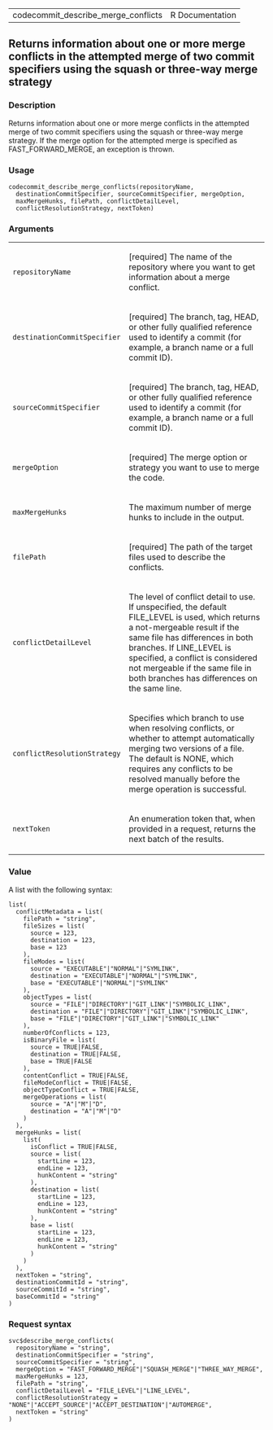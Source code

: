 <table style="width: 100%;">
<tbody>
<tr class="odd">
<td>codecommit_describe_merge_conflicts</td>
<td style="text-align: right;">R Documentation</td>
</tr>
</tbody>
</table>

## Returns information about one or more merge conflicts in the attempted merge of two commit specifiers using the squash or three-way merge strategy

### Description

Returns information about one or more merge conflicts in the attempted
merge of two commit specifiers using the squash or three-way merge
strategy. If the merge option for the attempted merge is specified as
FAST\_FORWARD\_MERGE, an exception is thrown.

### Usage

    codecommit_describe_merge_conflicts(repositoryName,
      destinationCommitSpecifier, sourceCommitSpecifier, mergeOption,
      maxMergeHunks, filePath, conflictDetailLevel,
      conflictResolutionStrategy, nextToken)

### Arguments

<table>
<colgroup>
<col style="width: 35%" />
<col style="width: 65%" />
</colgroup>
<tbody>
<tr class="odd">
<td><code
id="codecommit_describe_merge_conflicts_:_repositoryName">repositoryName</code></td>
<td><p>[required] The name of the repository where you want to get
information about a merge conflict.</p></td>
</tr>
<tr class="even">
<td><code
id="codecommit_describe_merge_conflicts_:_destinationCommitSpecifier">destinationCommitSpecifier</code></td>
<td><p>[required] The branch, tag, HEAD, or other fully qualified
reference used to identify a commit (for example, a branch name or a
full commit ID).</p></td>
</tr>
<tr class="odd">
<td><code
id="codecommit_describe_merge_conflicts_:_sourceCommitSpecifier">sourceCommitSpecifier</code></td>
<td><p>[required] The branch, tag, HEAD, or other fully qualified
reference used to identify a commit (for example, a branch name or a
full commit ID).</p></td>
</tr>
<tr class="even">
<td><code
id="codecommit_describe_merge_conflicts_:_mergeOption">mergeOption</code></td>
<td><p>[required] The merge option or strategy you want to use to merge
the code.</p></td>
</tr>
<tr class="odd">
<td><code
id="codecommit_describe_merge_conflicts_:_maxMergeHunks">maxMergeHunks</code></td>
<td><p>The maximum number of merge hunks to include in the
output.</p></td>
</tr>
<tr class="even">
<td><code
id="codecommit_describe_merge_conflicts_:_filePath">filePath</code></td>
<td><p>[required] The path of the target files used to describe the
conflicts.</p></td>
</tr>
<tr class="odd">
<td><code
id="codecommit_describe_merge_conflicts_:_conflictDetailLevel">conflictDetailLevel</code></td>
<td><p>The level of conflict detail to use. If unspecified, the default
FILE_LEVEL is used, which returns a not-mergeable result if the same
file has differences in both branches. If LINE_LEVEL is specified, a
conflict is considered not mergeable if the same file in both branches
has differences on the same line.</p></td>
</tr>
<tr class="even">
<td><code
id="codecommit_describe_merge_conflicts_:_conflictResolutionStrategy">conflictResolutionStrategy</code></td>
<td><p>Specifies which branch to use when resolving conflicts, or
whether to attempt automatically merging two versions of a file. The
default is NONE, which requires any conflicts to be resolved manually
before the merge operation is successful.</p></td>
</tr>
<tr class="odd">
<td><code
id="codecommit_describe_merge_conflicts_:_nextToken">nextToken</code></td>
<td><p>An enumeration token that, when provided in a request, returns
the next batch of the results.</p></td>
</tr>
</tbody>
</table>

### Value

A list with the following syntax:

    list(
      conflictMetadata = list(
        filePath = "string",
        fileSizes = list(
          source = 123,
          destination = 123,
          base = 123
        ),
        fileModes = list(
          source = "EXECUTABLE"|"NORMAL"|"SYMLINK",
          destination = "EXECUTABLE"|"NORMAL"|"SYMLINK",
          base = "EXECUTABLE"|"NORMAL"|"SYMLINK"
        ),
        objectTypes = list(
          source = "FILE"|"DIRECTORY"|"GIT_LINK"|"SYMBOLIC_LINK",
          destination = "FILE"|"DIRECTORY"|"GIT_LINK"|"SYMBOLIC_LINK",
          base = "FILE"|"DIRECTORY"|"GIT_LINK"|"SYMBOLIC_LINK"
        ),
        numberOfConflicts = 123,
        isBinaryFile = list(
          source = TRUE|FALSE,
          destination = TRUE|FALSE,
          base = TRUE|FALSE
        ),
        contentConflict = TRUE|FALSE,
        fileModeConflict = TRUE|FALSE,
        objectTypeConflict = TRUE|FALSE,
        mergeOperations = list(
          source = "A"|"M"|"D",
          destination = "A"|"M"|"D"
        )
      ),
      mergeHunks = list(
        list(
          isConflict = TRUE|FALSE,
          source = list(
            startLine = 123,
            endLine = 123,
            hunkContent = "string"
          ),
          destination = list(
            startLine = 123,
            endLine = 123,
            hunkContent = "string"
          ),
          base = list(
            startLine = 123,
            endLine = 123,
            hunkContent = "string"
          )
        )
      ),
      nextToken = "string",
      destinationCommitId = "string",
      sourceCommitId = "string",
      baseCommitId = "string"
    )

### Request syntax

    svc$describe_merge_conflicts(
      repositoryName = "string",
      destinationCommitSpecifier = "string",
      sourceCommitSpecifier = "string",
      mergeOption = "FAST_FORWARD_MERGE"|"SQUASH_MERGE"|"THREE_WAY_MERGE",
      maxMergeHunks = 123,
      filePath = "string",
      conflictDetailLevel = "FILE_LEVEL"|"LINE_LEVEL",
      conflictResolutionStrategy = "NONE"|"ACCEPT_SOURCE"|"ACCEPT_DESTINATION"|"AUTOMERGE",
      nextToken = "string"
    )
